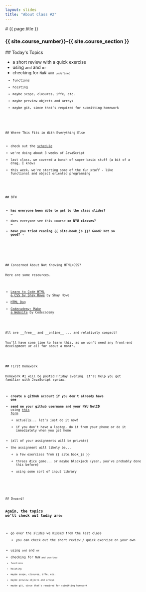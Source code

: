 ```yaml
---
layout: slides
title: "About Class #2"
---
```


<section markdown="block" class="intro-slide">
# {{ page.title }}

### {{ site.course_number}}-{{ site.course_section }}

<p><small></small></p>
</section>

<section markdown="block">
## Today's Topics

* a short review with a quick exercise
* using <code>and</code> and <code>or</code>
* checking for <code>NaN<code> and <code>undefined</code> 
* functions
* hoisting
* maybe scope, closures, iffe, etc.
* maybe preview objects and arrays
* maybe git, since that's required for submitting homework
</section>

<section markdown="block">
## Where This Fits in With Everything Else

* check out the [schedule](../../schedule.html)
* we're doing about 3 weeks of JavaScript
* last class, we covered a bunch of super basic stuff (a bit of a drag, I know)
* this week, we're starting some of the _fun stuff_ - like functional and object oriented programming
</section>



<section markdown="block">
## BTW

* __has everyone been able to get to the class slides?__ &rarr;
* does everyone see this course __on NYU classes?__ &rarr;
* __have you tried reading {{ site.book_js }}? Good? Not so good?__ &rarr;
</section>

<!--
<section markdown="block">
## Miscellaneous

* I'll let you know the results from the survey next Tuesday as well
* __has everyone been able to get to the class slides?__ &rarr;
* __what about NYU classes?__ &rarr;
* __have you tried reading {{ site.book_js }}? Good? Not so good?__ &rarr;
</section>
-->

<section markdown="block">
## Concerned About Not Knowing HTML/CSS?

Here are some resources.

* [Learn to Code HTML & CSS by Shay Howe](http://learn.shayhowe.com/html-css/) by Shay Howe
* [HTML Dog](http://www.htmldog.com/guides/)
* [Codecademy: Make a Website](http://www.codecademy.com/skills/make-a-website) by Codecademy

<br>
All are __free__ and __online__ ... and relatively compact!

You'll have some time to learn this, as we won't need any front-end development _at all_ for about a month.

</section>

<section markdown="block">
## First Homework 

Homework #1 will be posted Friday evening. It'll help you get familiar with JavaScript syntax.

* __create a github account if you don't already have one__
* __send me your github username and your NYU NetID__ using [this form](https://docs.google.com/a/nyu.edu/forms/d/1mgHQ2NupHDAlirAcbYjeSShFeAWNyPH1sqCqa7zTe2M/viewform)
    * actually... let's just do it now!
    * if you don't have a laptop, do it from your phone or do it immediately when you get home
* (all of your assignments will be private)
* the assignment will likely be...
    * a few exercises from {{ site.book_js }}
    * threes dice game... or maybe blackjack (yeah, you've probably done this before)
    * using some sort of input library
</section>


<section markdown="block">
## Onward!

### Again, the topics we'll check out today are:

* go over the slides we missed from the last class
    * you can check out the short review / quick exercise on your own
* using <code>and</code> and <code>or</code>
* checking for <code>NaN<code> and <code>undefined</code> 
* functions
* hoisting
* maybe scope, closures, iffe, etc.
* maybe preview objects and arrays
* maybe git, since that's required for submitting homework
</section>

